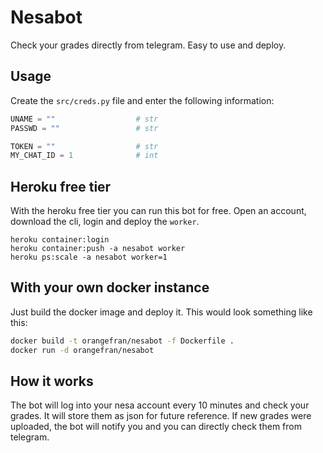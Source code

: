 # Nesabot

Check your grades directly from telegram.
Easy to use and deploy.

## Usage

Create the `src/creds.py` file and enter the following information:

``` python
UNAME = ""                  # str
PASSWD = ""                 # str

TOKEN = ""                  # str
MY_CHAT_ID = 1              # int
```

## Heroku free tier

With the heroku free tier you can run this bot for free.
Open an account, download the cli, login and deploy the `worker`.

```
heroku container:login
heroku container:push -a nesabot worker
heroku ps:scale -a nesabot worker=1
```

## With your own docker instance

Just build the docker image and deploy it.
This would look something like this:

``` bash
docker build -t orangefran/nesabot -f Dockerfile .
docker run -d orangefran/nesabot
```

## How it works

The bot will log into your nesa account every 10 minutes and check your grades.
It will store them as json for future reference. If new grades were uploaded, the bot will notify
you and you can directly check them from telegram.
